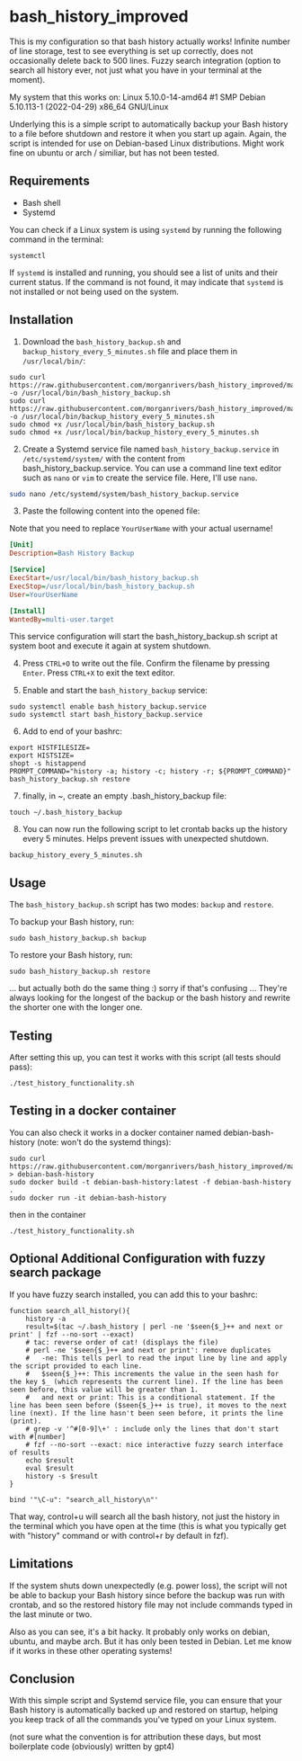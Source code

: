 # bash_history_improved
This is my configuration so that bash history actually works! Infinite number of line storage, test to see everything is set up correctly, does not occasionally delete back to 500 lines. Fuzzy search integration (option to search all history ever, not just what you have in your terminal at the moment).

My system that this works on:
Linux 5.10.0-14-amd64 #1 SMP Debian 5.10.113-1 (2022-04-29) x86_64 GNU/Linux


Underlying this is a simple script to automatically backup your Bash history to a file before shutdown and restore it when you start up again. Again, the script is intended for use on Debian-based Linux distributions. Might work fine on ubuntu or arch / similiar, but has not been tested.

## Requirements

- Bash shell
- Systemd

You can check if a Linux system is using `systemd` by running the following command in the terminal:

```
systemctl
```

If `systemd` is installed and running, you should see a list of units and their current status. If the command is not found, it may indicate that `systemd` is not installed or not being used on the system.


## Installation

1. Download the `bash_history_backup.sh` and `backup_history_every_5_minutes.sh` file and place them in `/usr/local/bin/`:

```
sudo curl https://raw.githubusercontent.com/morganrivers/bash_history_improved/main/bash_history_backup.sh -o /usr/local/bin/bash_history_backup.sh
sudo curl https://raw.githubusercontent.com/morganrivers/bash_history_improved/main/backup_history_every_5_minutes.sh -o /usr/local/bin/backup_history_every_5_minutes.sh
sudo chmod +x /usr/local/bin/bash_history_backup.sh
sudo chmod +x /usr/local/bin/backup_history_every_5_minutes.sh
```

2. Create a Systemd service file named `bash_history_backup.service` in `/etc/systemd/system/` with the content from
bash_history_backup.service. You can use a command line text editor such as `nano` or `vim` to create the service file. Here, I'll use `nano`.

```bash
sudo nano /etc/systemd/system/bash_history_backup.service
```

3. Paste the following content into the opened file:

Note that you need to replace `YourUserName` with your actual username!

```ini
[Unit]
Description=Bash History Backup

[Service]
ExecStart=/usr/local/bin/bash_history_backup.sh
ExecStop=/usr/local/bin/bash_history_backup.sh
User=YourUserName

[Install]
WantedBy=multi-user.target
```

This service configuration will start the bash_history_backup.sh script at system boot and execute it again at system shutdown.

4. Press `CTRL+O` to write out the file. Confirm the filename by pressing `Enter`. Press `CTRL+X` to exit the text editor.



5. Enable and start the `bash_history_backup` service:

```
sudo systemctl enable bash_history_backup.service
sudo systemctl start bash_history_backup.service
```

6. Add to end of your bashrc:

```
export HISTFILESIZE=
export HISTSIZE=
shopt -s histappend
PROMPT_COMMAND="history -a; history -c; history -r; ${PROMPT_COMMAND}"
bash_history_backup.sh restore
```

7. finally, in ~, create an empty .bash_history_backup file:

```
touch ~/.bash_history_backup
```

8. You can now run the following script to let crontab backs up the history every 5 minutes. Helps prevent issues with unexpected shutdown.
```
backup_history_every_5_minutes.sh
```

## Usage

The `bash_history_backup.sh` script has two modes: `backup` and `restore`.

To backup your Bash history, run:

```
sudo bash_history_backup.sh backup
```

To restore your Bash history, run:

```
sudo bash_history_backup.sh restore
```

... but actually both do the same thing :) sorry if that's confusing ...
They're always looking for the longest of the backup or the bash history and rewrite the shorter one with the longer one. 

## Testing

After setting this up, you can test it works with this script (all tests should pass): 

```
./test_history_functionality.sh
```

## Testing in a docker container

You can also check it works in a docker container named debian-bash-history (note: won't do the systemd things):

```
sudo curl https://raw.githubusercontent.com/morganrivers/bash_history_improved/main/bash_history_backup.sh > debian-bash-history
sudo docker build -t debian-bash-history:latest -f debian-bash-history .
sudo docker run -it debian-bash-history
```
then in the container
```
./test_history_functionality.sh
```

## Optional Additional Configuration with fuzzy search package
If you have fuzzy search installed, you can add this to your bashrc:

```
function search_all_history(){
    history -a
    result=$(tac ~/.bash_history | perl -ne '$seen{$_}++ and next or print' | fzf --no-sort --exact)
    # tac: reverse order of cat! (displays the file)
    # perl -ne '$seen{$_}++ and next or print': remove duplicates
    #   -ne: This tells perl to read the input line by line and apply the script provided to each line.
    #   $seen{$_}++: This increments the value in the seen hash for the key $_ (which represents the current line). If the line has been seen before, this value will be greater than 1.
    #   and next or print: This is a conditional statement. If the line has been seen before ($seen{$_}++ is true), it moves to the next line (next). If the line hasn't been seen before, it prints the line (print).
    # grep -v '^#[0-9]\+' : include only the lines that don't start with #[number]
    # fzf --no-sort --exact: nice interactive fuzzy search interface of results
    echo $result
    eval $result
    history -s $result
}

bind '"\C-u": "search_all_history\n"'
```

That way, control+u will search all the bash history, not just the history in the terminal which you have open at the time (this is what you typically get with "history" command or with control+r by default in fzf).

## Limitations
If the system shuts down unexpectedly (e.g. power loss), the script will not be able to backup your Bash history since before the backup was run with crontab, and so the restored history file may not include commands typed in the last minute or two.

Also as you can see, it's a bit hacky. It probably only works on debian, ubuntu, and maybe arch. But it has only been tested in Debian. Let me know if it works in these other operating systems!

## Conclusion

With this simple script and Systemd service file, you can ensure that your Bash history is automatically backed up and restored on startup, helping you keep track of all the commands you've typed on your Linux system.

(not sure what the convention is for attribution these days, but most boilerplate code (obviously) written by gpt4)
